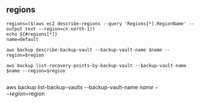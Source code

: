 
## regions
```
regions=($(aws ec2 describe-regions --query 'Regions[*].RegionName' --output text --region=cn-north-1))
echo ${#regions[*]}
name=default
```
```
aws backup describe-backup-vault --backup-vault-name $name --region=$region
```
```
aws backup list-recovery-points-by-backup-vault --backup-vault-name $name --region=$region
```

```
```
aws backup list-backup-vaults --backup-vault-name $name --region=$region
```
